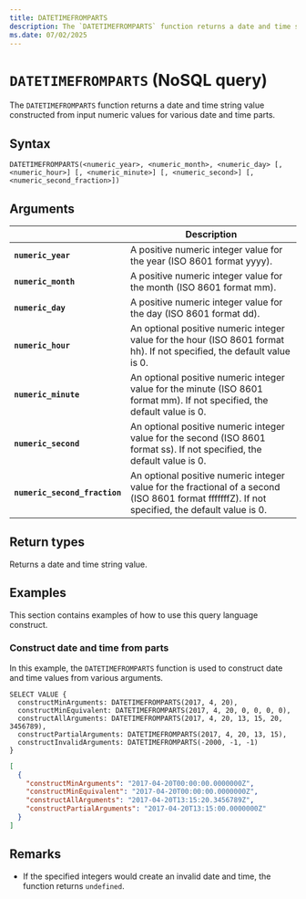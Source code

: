 ```yaml
---
title: DATETIMEFROMPARTS
description: The `DATETIMEFROMPARTS` function returns a date and time string value constructed from input numeric values for various date and time parts.
ms.date: 07/02/2025
---
```


# `DATETIMEFROMPARTS` (NoSQL query)

The `DATETIMEFROMPARTS` function returns a date and time string value constructed from input numeric values for various date and time parts.

## Syntax

```nosql
DATETIMEFROMPARTS(<numeric_year>, <numeric_month>, <numeric_day> [, <numeric_hour>] [, <numeric_minute>] [, <numeric_second>] [, <numeric_second_fraction>])
```

## Arguments

| | Description |
| --- | --- |
| **`numeric_year`** | A positive numeric integer value for the year (ISO 8601 format yyyy). |
| **`numeric_month`** | A positive numeric integer value for the month (ISO 8601 format mm). |
| **`numeric_day`** | A positive numeric integer value for the day (ISO 8601 format dd). |
| **`numeric_hour`** | An optional positive numeric integer value for the hour (ISO 8601 format hh). If not specified, the default value is 0. |
| **`numeric_minute`** | An optional positive numeric integer value for the minute (ISO 8601 format mm). If not specified, the default value is 0. |
| **`numeric_second`** | An optional positive numeric integer value for the second (ISO 8601 format ss). If not specified, the default value is 0. |
| **`numeric_second_fraction`** | An optional positive numeric integer value for the fractional of a second (ISO 8601 format fffffffZ). If not specified, the default value is 0. |

## Return types

Returns a date and time string value.

## Examples

This section contains examples of how to use this query language construct.

### Construct date and time from parts

In this example, the `DATETIMEFROMPARTS` function is used to construct date and time values from various arguments.

```nosql
SELECT VALUE {
  constructMinArguments: DATETIMEFROMPARTS(2017, 4, 20),
  constructMinEquivalent: DATETIMEFROMPARTS(2017, 4, 20, 0, 0, 0, 0),
  constructAllArguments: DATETIMEFROMPARTS(2017, 4, 20, 13, 15, 20, 3456789),
  constructPartialArguments: DATETIMEFROMPARTS(2017, 4, 20, 13, 15),
  constructInvalidArguments: DATETIMEFROMPARTS(-2000, -1, -1)
}
```

```json
[
  {
    "constructMinArguments": "2017-04-20T00:00:00.0000000Z",
    "constructMinEquivalent": "2017-04-20T00:00:00.0000000Z",
    "constructAllArguments": "2017-04-20T13:15:20.3456789Z",
    "constructPartialArguments": "2017-04-20T13:15:00.0000000Z"
  }
]
```

## Remarks

- If the specified integers would create an invalid date and time, the function returns `undefined`.
